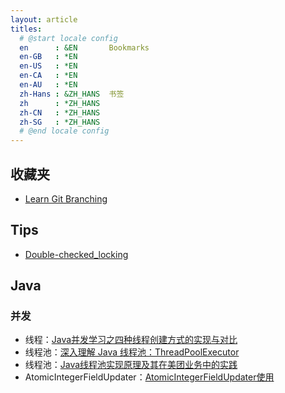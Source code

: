 ```yaml
---
layout: article
titles:
  # @start locale config
  en      : &EN       Bookmarks
  en-GB   : *EN
  en-US   : *EN
  en-CA   : *EN
  en-AU   : *EN
  zh-Hans : &ZH_HANS  书签
  zh      : *ZH_HANS
  zh-CN   : *ZH_HANS
  zh-SG   : *ZH_HANS
  # @end locale config
---
```


## 收藏夹

- [Learn Git Branching](https://learngitbranching.js.org/)

## Tips

- [Double-checked_locking](https://en.wikipedia.org/wiki/Double-checked_locking)

## Java

### 并发

- 线程：[Java并发学习之四种线程创建方式的实现与对比](https://my.oschina.net/u/566591/blog/1576410)
- 线程池：[深入理解 Java 线程池：ThreadPoolExecutor](https://juejin.im/entry/6844903475197788168)
- 线程池：[Java线程池实现原理及其在美团业务中的实践](https://tech.meituan.com/2020/04/02/java-pooling-pratice-in-meituan.html)
- AtomicIntegerFieldUpdater：[AtomicIntegerFieldUpdater使用](https://www.cnblogs.com/hithlb/p/4516078.html)
